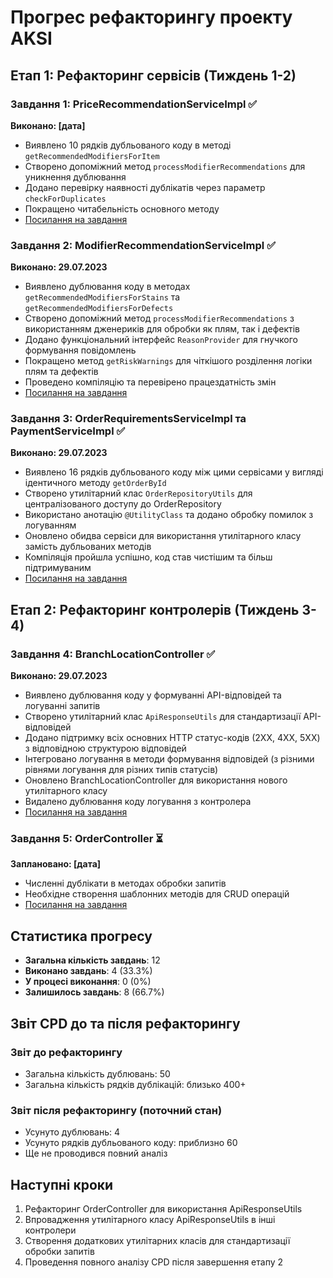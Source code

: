 # Прогрес рефакторингу проекту AKSI

## Етап 1: Рефакторинг сервісів (Тиждень 1-2)

### Завдання 1: PriceRecommendationServiceImpl ✅

**Виконано: [дата]**

- Виявлено 10 рядків дубльованого коду в методі `getRecommendedModifiersForItem`
- Створено допоміжний метод `processModifierRecommendations` для уникнення дублювання
- Додано перевірку наявності дублікатів через параметр `checkForDuplicates`
- Покращено читабельність основного методу
- [Посилання на завдання](./tasks/task01_price_recommendation.md)

### Завдання 2: ModifierRecommendationServiceImpl ✅

**Виконано: 29.07.2023**

- Виявлено дублювання коду в методах `getRecommendedModifiersForStains` та `getRecommendedModifiersForDefects`
- Створено допоміжний метод `processModifierRecommendations` з використанням дженериків для обробки як плям, так і дефектів
- Додано функціональний інтерфейс `ReasonProvider` для гнучкого формування повідомлень
- Покращено метод `getRiskWarnings` для чіткішого розділення логіки плям та дефектів
- Проведено компіляцію та перевірено працездатність змін
- [Посилання на завдання](./tasks/task02_modifier_recommendation.md)

### Завдання 3: OrderRequirementsServiceImpl та PaymentServiceImpl ✅

**Виконано: 29.07.2023**

- Виявлено 16 рядків дубльованого коду між цими сервісами у вигляді ідентичного методу `getOrderById`
- Створено утилітарний клас `OrderRepositoryUtils` для централізованого доступу до OrderRepository
- Використано анотацію `@UtilityClass` та додано обробку помилок з логуванням
- Оновлено обидва сервіси для використання утилітарного класу замість дубльованих методів
- Компіляція пройшла успішно, код став чистішим та більш підтримуваним
- [Посилання на завдання](./tasks/task03_order_services.md)

## Етап 2: Рефакторинг контролерів (Тиждень 3-4)

### Завдання 4: BranchLocationController ✅

**Виконано: 29.07.2023**

- Виявлено дублювання коду у формуванні API-відповідей та логуванні запитів
- Створено утилітарний клас `ApiResponseUtils` для стандартизації API-відповідей
- Додано підтримку всіх основних HTTP статус-кодів (2XX, 4XX, 5XX) з відповідною структурою відповідей
- Інтегровано логування в методи формування відповідей (з різними рівнями логування для різних типів статусів)
- Оновлено BranchLocationController для використання нового утилітарного класу
- Видалено дублювання коду логування з контролера
- [Посилання на завдання](./tasks/task04_branch_location_controller.md)

### Завдання 5: OrderController ⏳

**Заплановано: [дата]**

- Численні дублікати в методах обробки запитів
- Необхідне створення шаблонних методів для CRUD операцій
- [Посилання на завдання](./tasks/task05_order_controller.md)

## Статистика прогресу

- **Загальна кількість завдань**: 12
- **Виконано завдань**: 4 (33.3%)
- **У процесі виконання**: 0 (0%)
- **Залишилось завдань**: 8 (66.7%)

## Звіт CPD до та після рефакторингу

### Звіт до рефакторингу

- Загальна кількість дублювань: 50
- Загальна кількість рядків дублікацій: близько 400+

### Звіт після рефакторингу (поточний стан)

- Усунуто дублювань: 4
- Усунуто рядків дубльованого коду: приблизно 60
- Ще не проводився повний аналіз

## Наступні кроки

1. Рефакторинг OrderController для використання ApiResponseUtils
2. Впровадження утилітарного класу ApiResponseUtils в інші контролери
3. Створення додаткових утилітарних класів для стандартизації обробки запитів
4. Проведення повного аналізу CPD після завершення етапу 2

